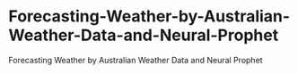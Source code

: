 # Forecasting-Weather-by-Australian-Weather-Data-and-Neural-Prophet
Forecasting Weather by Australian Weather Data and Neural Prophet
